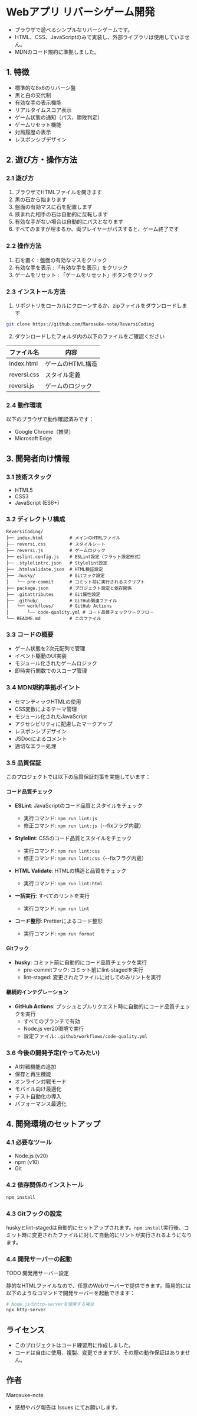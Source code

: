 # Webアプリ リバーシゲーム開発

- ブラウザで遊べるシンプルなリバーシゲームです。
- HTML、CSS、JavaScriptのみで実装し、外部ライブラリは使用していません。
- MDNのコード規約に準拠しました。

## 1. 特徴

- 標準的な8x8のリバーシ盤
- 黒と白の交代制
- 有効な手の表示機能
- リアルタイムスコア表示
- ゲーム状態の通知（パス、勝敗判定）
- ゲームリセット機能
- 対局履歴の表示
- レスポンシブデザイン

## 2. 遊び方・操作方法

### 2.1 遊び方

1. ブラウザでHTMLファイルを開きます
2. 黒の石から始まります
3. 盤面の有効マスに石を配置します
4. 挟まれた相手の石は自動的に反転します
5. 有効な手がない場合は自動的にパスとなります
6. すべてのますが埋まるか、両プレイヤーがパスすると、ゲーム終了です

### 2.2 操作方法

1. 石を置く : 盤面の有効なマスをクリック
2. 有効な手を表示 : 「有効な手を表示」をクリック
3. ゲームをリセット : 「ゲームをリセット」ボタンをクリック

### 2.3 インストール方法

1. リポジトリをローカルにクローンするか、zipファイルをダウンロードします

```bash
git clone https://github.com/Marosuke-note/ReversiCoding
```

2. ダウンロードしたフォルダ内の以下のファイルをご確認ください

| ファイル名  | 内容             |
| ----------- | ---------------- |
| index.html  | ゲームのHTML構造 |
| reversi.css | スタイル定義     |
| reversi.js  | ゲームのロジック |

### 2.4 動作環境

以下のブラウザで動作確認済みです：

- Google Chrome（推奨）
- Microsoft Edge

## 3. 開発者向け情報

### 3.1 技術スタック

- HTML5
- CSS3
- JavaScript (ES6+)

### 3.2 ディレクトリ構成

```
ReversiCoding/
├── index.html          # メインのHTMLファイル
├── reversi.css         # スタイルシート
├── reversi.js          # ゲームロジック
├── eslint.config.js    # ESLint設定（フラット設定形式）
├── .stylelintrc.json   # Stylelint設定
├── .htmlvalidate.json  # HTML検証設定
├── .husky/             # Gitフック設定
│   └── pre-commit      # コミット前に実行されるスクリプト
├── package.json        # プロジェクト設定と依存関係
├── .gitattributes      # Git属性設定
├── .github/            # GitHub関連ファイル
│   └── workflows/      # GitHub Actions
│       └── code-quality.yml # コード品質チェックワークフロー
└── README.md           # このファイル
```

### 3.3 コードの概要

- ゲーム状態を2次元配列で管理
- イベント駆動のUI実装
- モジュール化されたゲームロジック
- 即時実行関数でのスコープ管理

### 3.4 MDN規約準拠ポイント

- セマンティックHTMLの使用
- CSS変数によるテーマ管理
- モジュール化されたJavaScript
- アクセシビリティに配慮したマークアップ
- レスポンシブデザイン
- JSDocによるコメント
- 適切なエラー処理

### 3.5 品質保証

このプロジェクトでは以下の品質保証対策を実施しています：

#### コード品質チェック

- **ESLint**: JavaScriptのコード品質とスタイルをチェック

  - 実行コマンド: `npm run lint:js`
  - 修正コマンド: `npm run lint:js`（--fixフラグ内蔵）

- **Stylelint**: CSSのコード品質とスタイルをチェック

  - 実行コマンド: `npm run lint:css`
  - 修正コマンド: `npm run lint:css`（--fixフラグ内蔵）

- **HTML Validate**: HTMLの構造と品質をチェック

  - 実行コマンド: `npm run lint:html`

- **一括実行**: すべてのリントを実行

  - 実行コマンド: `npm run lint`

- **コード整形**: Prettierによるコード整形
  - 実行コマンド: `npm run format`

#### Gitフック

- **husky**: コミット前に自動的にコード品質チェックを実行
  - pre-commitフック: コミット前にlint-stagedを実行
  - lint-staged: 変更されたファイルに対してのみリントを実行

#### 継続的インテグレーション

- **GitHub Actions**: プッシュとプルリクエスト時に自動的にコード品質チェックを実行
  - すべてのブランチで有効
  - Node.js ver20環境で実行
  - 設定ファイル: `.github/workflows/code-quality.yml`

### 3.6 今後の開発予定(やってみたい)

- AI対戦機能の追加
- 保存と再生機能
- オンライン対戦モード
- モバイル向け最適化
- テスト自動化の導入
- パフォーマンス最適化

## 4. 開発環境のセットアップ

### 4.1 必要なツール

- Node.js (v20)
- npm (v10)
- Git

### 4.2 依存関係のインストール

```bash
npm install
```

### 4.3 Gitフックの設定

huskyとlint-stagedは自動的にセットアップされます。`npm install`実行後、コミット時に変更されたファイルに対して自動的にリントが実行されるようになります。


### 4.4 開発サーバーの起動
TODO 開発用サーバー設定

静的なHTMLファイルなので、任意のWebサーバーで提供できます。簡易的には以下のようなコマンドで開発サーバーを起動できます：

```bash
# Node.jsのhttp-serverを使用する場合
npx http-server

```

## ライセンス

- このプロジェクトはコード練習用に作成しました。
- コードは自由に使用、複製、変更できますが、その際の動作保証はありません。

## 作者

Marosuke-note

- 感想やバグ報告は Issues にてお願いします。
